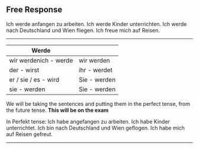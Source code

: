 ## Free Response

Ich werde anfangen zu arbeiten. Ich werde Kinder unterrichten. Ich werde nach Deutschland und Wien fliegen. Ich freue mich auf Reisen.

****

| Werde                 |              |
| --------------------- | ------------ |
| wir werdenich - werde | wir werden   |
| der - wirst           | ihr - werdet |
| er / sie / es - wird  | Sie - werden |
| sie - werden          | Sie - werden |
We will be taking the sentences and putting them in the perfect tense, from the future tense. <b>This will be on the exam</b> 

In Perfekt tense:
Ich habe angefangen zu arbeiten. Ich habe Kinder unterrichtet. Ich bin nach Deutschland und Wien geflogen. Ich habe mich auf Reisen gefreut.

****